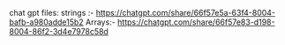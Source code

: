 chat gpt files:
strings :- https://chatgpt.com/share/66f57e5a-63f4-8004-bafb-a980adde15b2
Arrays:- https://chatgpt.com/share/66f57e83-d198-8004-86f2-3d4e7978c58d
